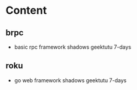 # Content
## brpc 
* basic rpc framework shadows geektutu 7-days

## roku
* go web framework shadows geektutu 7-days
